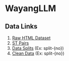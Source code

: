 # WayangLLM

## Data Links
1. [Raw HTML Dataset](https://huggingface.co/datasets/HuggingFaceH4/stack-exchange-preferences)
2. [ST Pairs](https://huggingface.co/datasets/lvwerra/stack-exchange-paired)
3. [Data Splits](https://huggingface.co/datasets/IndonesiaAI/stackexchange-paired-part-0-revision) (Ex: split-{no})
4. [Clean Data](https://huggingface.co/datasets/IndonesiaAI/cleaned-data-split-0) (Ex: split-{no})
